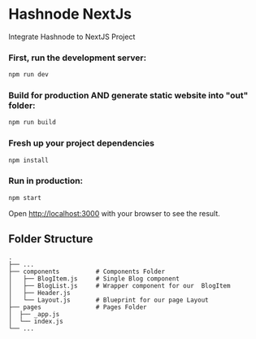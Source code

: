 # Hashnode NextJs 
Integrate Hashnode to NextJS Project

### First, run the development server:

```bash
npm run dev
```

### Build for production AND generate static website into "out" folder:
```bash
npm run build
```

### Fresh up your project dependencies
```bash
npm install
```

### Run in production:
```bash
npm start
```

Open [http://localhost:3000](http://localhost:3000) with your browser to see the result.

## Folder Structure
```
.
├── ...
├── components          # Components Folder
│   ├── BlogItem.js     # Single Blog component  
│   ├── BlogList.js     # Wrapper component for our  BlogItem   
│   ├── Header.js         
│   └── Layout.js       # Blueprint for our page Layout  
├── pages               # Pages Folder
│  ├── _app.js  
│  └── index.js 
└── ...
```
